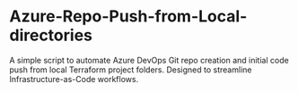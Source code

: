 # Azure-Repo-Push-from-Local-directories
A simple script to automate Azure DevOps Git repo creation and initial code push from local Terraform project folders. Designed to streamline Infrastructure-as-Code workflows.
